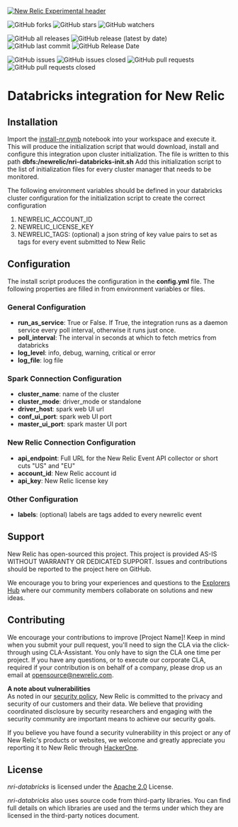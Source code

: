   
    
[![New Relic Experimental header](https://github.com/newrelic/opensource-website/raw/master/src/images/categories/Experimental.png)](https://opensource.newrelic.com/oss-category/#new-relic-experimental)    
    
![GitHub forks](https://img.shields.io/github/forks/newrelic-experimental/nri-databricks?style=social)
![GitHub stars](https://img.shields.io/github/stars/newrelic-experimental/nri-databricks?style=social)
![GitHub watchers](https://img.shields.io/github/watchers/newrelic-experimental/nri-databricks?style=social)
    
![GitHub all releases](https://img.shields.io/github/downloads/newrelic-experimental/nri-databricks/total)
![GitHub release (latest by date)](https://img.shields.io/github/v/release/newrelic-experimental/nri-databricks)
![GitHub last commit](https://img.shields.io/github/last-commit/newrelic-experimental/nri-databricks)
![GitHub Release Date](https://img.shields.io/github/release-date/newrelic-experimental/nri-databricks)
    
![GitHub issues](https://img.shields.io/github/issues/newrelic-experimental/nri-databricks)
![GitHub issues closed](https://img.shields.io/github/issues-closed/newrelic-experimental/nri-databricks)
![GitHub pull requests](https://img.shields.io/github/issues-pr/newrelic-experimental/nri-databricks)
![GitHub pull requests closed](https://img.shields.io/github/issues-pr-closed/newrelic-experimental/nri-databricks)
    
# Databricks integration for New Relic    
  
## Installation    

Import the [install-nr.pynb](https://github.com/newrelic-experimental/nri-databricks/releases/download/v1.0.1/install-nr.ipynb) notebook into your workspace and execute it. 
This will produce the initialization script that would download, install and configure this integration upon cluster initialization. 
The file is written to this path **dbfs:/newrelic/nri-databricks-init.sh**
Add this initialization script to the list of initialization files for every cluster manager that needs to be monitored.

The following environment variables should be defined in your databricks cluster configuration for the initialization script to create the correct configuration

1. NEWRELIC_ACCOUNT_ID
2. NEWRELIC_LICENSE_KEY
3. NEWRELIC_TAGS: (optional) a json string of key value pairs to set as tags for every event submitted to New Relic

## Configuration    

The install script produces the configuration in the **config.yml** file. The following properties are filled in from environment variables or files.
     
### General Configuration

- **run_as_service**: True or False. If True, the integration runs as a daemon service every poll interval, otherwise it runs just once.
- **poll_interval**: The interval in seconds at which to fetch metrics from databricks
- **log_level**: info, debug, warning, critical or error
- **log_file**: log file 

### Spark Connection Configuration

- **cluster_name**: name of the cluster  
- **cluster_mode**: driver_mode or standalone
- **driver_host**: spark web UI url
- **conf_ui_port**: spark web UI port
- **master_ui_port**: spark master UI port

### New Relic Connection Configuration

- **api_endpoint**: Full URL for the New Relic Event API collector or short cuts "US" and "EU"
- **account_id**: New Relic account id
- **api_key**: New Relic license key

### Other Configuration
- **labels**: (optional) labels are tags added to every newrelic event
    
## Support    
New Relic has open-sourced this project. This project is provided AS-IS WITHOUT WARRANTY OR DEDICATED SUPPORT. Issues and contributions should be reported to the project here on GitHub.    
    
We encourage you to bring your experiences and questions to the [Explorers Hub](https://discuss.newrelic.com) where our community members collaborate on solutions and new ideas.    


## Contributing    
We encourage your contributions to improve [Project Name]! Keep in mind when you submit your pull request, you'll need to sign the CLA via the click-through using CLA-Assistant. You only have to sign the CLA one time per project. If you have any questions, or to execute our corporate CLA, required if your contribution is on behalf of a company, please drop us an email at opensource@newrelic.com.    
    
**A note about vulnerabilities**    
As noted in our [security policy](../../security/policy), New Relic is committed to the privacy and security of our customers and their data. We believe that providing coordinated disclosure by security researchers and engaging with the security community are important means to achieve our security goals.    
    
If you believe you have found a security vulnerability in this project or any of New Relic's products or websites, we welcome and greatly appreciate you reporting it to New Relic through [HackerOne](https://hackerone.com/newrelic).    
    
    
## License    
*nri-databricks* is licensed under the [Apache 2.0](http://apache.org/licenses/LICENSE-2.0.txt) License.    
    
*nri-databricks* also uses source code from third-party libraries. You can find full details on which libraries are used and the terms under which they are licensed in the third-party notices document.
